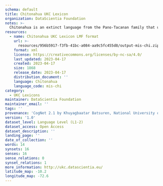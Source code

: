 ```yaml
---
schema: default
title: Chitonahua UKC Lexicon
organization: DataScientia Foundation
notes: >-
  Chitonahua is an extinct language from the Pano-Tacanan family that used to be spoken in South America. The UKC Lexicon of Chitonahua is represented as a lexico-semantic network. It consists of words, word senses, synsets, as well as sense-level and synset-level relationships
resources:
  - name: Chitonahua UKC Lexicon LMF format
    url: >-
      resources/956b5917-f3fb-41bc-a084-aa9c5fc455d8/output-mis-chi.zip
    format: xml
    license: https://creativecommons.org/licenses/by-nc-sa/4.0/
    last_updated: 2023-04-17
    created: 2023-04-17
    size: 1868
    release_date: 2023-04-17
    distribution_document: ''
    language: Chitonahua
    language_code: mis-chi
category:
  - UKC Lexicons
maintainer: DataScientia Foundation
maintainer_email: ''
tags: ''
provenance: 'CogNet 2.1 by Khuyagbaatar Batsuren, National University of Mongolia (http://cognet.ukc.disi.unitn.it); Native Languages of the Americas 2021.11. by Laura Redish and Orrin Lewis (http://www.native-languages.org); Princeton WordNet 2.1 by Princeton University (https://wordnet.princeton.edu)'
version: '1.0'
dataset_level: Language Level (L1-2)
dataset_access: Open Access
dataset_description: ''
landing_page: ''
date_of_collection: ''
words: 14
synsets: 16
senses: 16
sense_relations: 0
synset_relations: 1
more_information: http://ukc.datascientia.eu/
latitude_map: -10.2
longitude_map: -72.6
---
```

